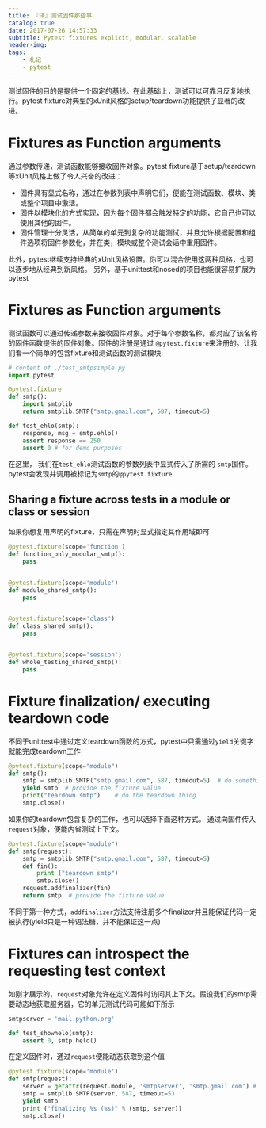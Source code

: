 ```yaml
---
title: 『译』测试固件那些事
catalog: true
date: 2017-07-26 14:57:33
subtitle: Pytest fixtures explicit, modular, scalable
header-img:
tags:
    - 札记
    - pytest
---
```


测试固件的目的是提供一个固定的基线。在此基础上，测试可以可靠且反复地执行。pytest fixture对典型的xUnit风格的setup/teardown功能提供了显著的改进。

# Fixtures as Function arguments
通过参数传递，测试函数能够接收固件对象。pytest fixture基于setup/teardown等xUnit风格上做了令人兴奋的改进：
- 固件具有显式名称，通过在参数列表中声明它们，便能在测试函数、模块、类或整个项目中激活。
- 固件以模块化的方式实现，因为每个固件都会触发特定的功能，它自己也可以使用其他的固件。
- 固件管理十分灵活，从简单的单元到复杂的功能测试，并且允许根据配置和组件选项将固件参数化，并在类，模块或整个测试会话中重用固件。

此外，pytest继续支持经典的xUnit风格设置。你可以混合使用这两种风格，也可以逐步地从经典到新风格。
另外，基于unittest和nosed的项目也能很容易扩展为pytest

# Fixtures as Function arguments
测试函数可以通过传递参数来接收固件对象。对于每个参数名称，都对应了该名称的固件函数提供的固件对象。固件的注册是通过 `@pytest.fixture`来注册的。让我们看一个简单的包含fixture和测试函数的测试模块:

```python
# content of ./test_smtpsimple.py
import pytest

@pytest.fixture
def smtp():
    import smtplib
    return smtplib.SMTP("smtp.gmail.com", 587, timeout=5)

def test_ehlo(smtp):
    response, msg = smtp.ehlo()
    assert response == 250
    assert 0 # for demo purposes
```

在这里， 我们在`test_ehlo`测试函数的参数列表中显式传入了所需的 `smtp`固件。pytest会发现并调用被标记为`smtp`的`@pytest.fixture`

## Sharing a fixture across tests in a module or class or session
如果你想复用声明的fixture，只需在声明时显式指定其作用域即可

```python
@pytest.fixture(scope='function')
def function_only_modular_smtp():
    pass


@pytest.fixture(scope='module')
def module_shared_smtp():
    pass


@pytest.fixture(scope='class')
def class_shared_smtp():
    pass


@pytest.fixture(scope='session')
def whole_testing_shared_smtp():
    pass
```

# Fixture finalization/ executing teardown code
不同于unittest中通过定义teardown函数的方式，pytest中只需通过`yield`关键字就能完成teardown工作

```python
@pytest.fixture(scope="module")
def smtp():
    smtp = smtplib.SMTP("smtp.gmail.com", 587, timeout=5)  # do something
    yield smtp  # provide the fixture value
    print("teardown smtp")    # do the teardown thing
    smtp.close()
```

如果你的teardown包含复杂的工作，也可以选择下面这种方式。
通过向固件传入`request`对象，便能内省测试上下文。

```python
@pytest.fixture(scope="module")
def smtp(request):
    smtp = smtplib.SMTP("smtp.gmail.com", 587, timeout=5)
    def fin():
        print ("teardown smtp")
        smtp.close()
    request.addfinalizer(fin)
    return smtp  # provide the fixture value
```
不同于第一种方式，`addfinalizer`方法支持注册多个finalizer并且能保证代码一定被执行(yield只是一种语法糖，并不能保证这一点)

# Fixtures can introspect the requesting test context
如刚才展示的，`request`对象允许在定义固件时访问其上下文。假设我们的smtp需要动态地获取服务器，它的单元测试代码可能如下所示

```python
smtpserver = 'mail.python.org'

def test_showhelo(smtp):
    assert 0, smtp.helo()
```

在定义固件时，通过`request`便能动态获取到这个值
```python
@pytest.fixture(scope='module')
def smtp(request):
    server = getattr(request.module, 'smtpserver', 'smtp.gmail.com') # default value
    smtp = smtplib.SMTP(server, 587, timeout=5)
    yield smtp
    print ("finalizing %s (%s)" % (smtp, server))
    smtp.close()
```

